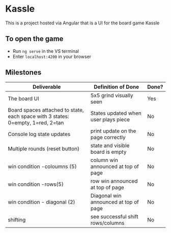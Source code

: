 # Kassle

This is a project hosted via Angular that is a UI for the board game Kassle

## To open the game
* Run `ng serve` in the VS terminal
* Enter `localhost:4200` in your browser 

## Milestones
|Deliverable      | Definition of Done      |Done?  |
|-----------------|-------------------------|-------|
|The board UI     |5x5 grind visually seen  |Yes     |
|Board spaces attached to  state, each space with 3 states: 0=empty, 1=red, 2=tan |States updated when user plays piece |No     |
|Console log state updates |print update on the page correctly |No     |
|Multiple rounds (reset button) |state and visible board is empty |No     |
|win condition -coloumns (5) |column win announced at top of page |No     |
|win condition -rows(5) |row  win announced at top of page |No     |
|win condition - diagonal (2) |Diagonal win announced at top of page |No     |
|shifting |see successful shift rows/columns |No     |